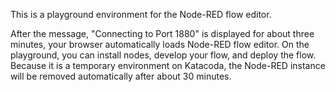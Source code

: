 This is a playground environment for the Node-RED flow editor.

After the message, "Connecting to Port 1880" is displayed for about three minutes, your browser automatically loads Node-RED flow editor.
On the playground, you can install nodes, develop your flow, and deploy the flow.
Because it is a temporary environment on Katacoda, the Node-RED instance will be removed automatically after about 30 minutes.
